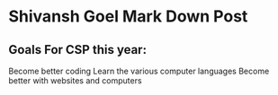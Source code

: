 # Shivansh Goel Mark Down Post

## Goals For CSP this year:
Become better coding
Learn the various computer languages
Become better with websites and computers
